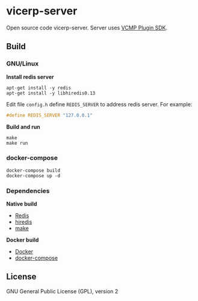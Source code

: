 # vicerp-server
Open source code vicerp-server. Server uses [VCMP Plugin SDK](https://forum.vc-mp.org/?topic=13.0).

## Build

### GNU/Linux

**Install redis server**
```console
apt-get install -y redis  
apt-get install -y libhiredis0.13
````

Edit file `config.h` define `REDIS_SERVER` to address redis server. For example:

````c
#define REDIS_SERVER "127.0.0.1"
````

**Build and run**
```console
make
make run
````

### docker-compose  
```console
docker-compose build
docker-compose up -d
````

### Dependencies

**Native build**
* [Redis](https://redis.io/)
* [hiredis](https://redis.io/)
* [make](https://www.gnu.org/software/make/)

**Docker build**
* [Docker](https://www.docker.com/)
* [docker-compose](https://docs.docker.com/compose/)

## License
GNU General Public License (GPL), version 2